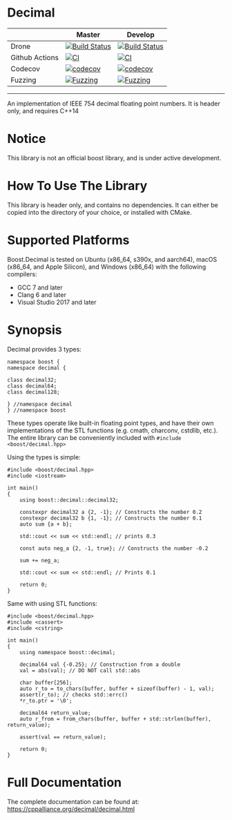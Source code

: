 # Decimal
|                  | Master                                                                                                                                                            |   Develop   |
|------------------|-------------------------------------------------------------------------------------------------------------------------------------------------------------------|-------------|
| Drone            | [![Build Status](https://drone.cpp.al/api/badges/cppalliance/decimal/status.svg?ref=refs/heads/master)](https://drone.cpp.al/cppalliance/decimal)                 | [![Build Status](https://drone.cpp.al/api/badges/cppalliance/decimal/status.svg?ref=refs/heads/develop)](https://drone.cpp.al/cppalliance/decimal) |
| Github Actions | [![CI](https://github.com/cppalliance/decimal/actions/workflows/ci.yml/badge.svg?branch=master)](https://github.com/cppalliance/decimal/actions/workflows/ci.yml) | [![CI](https://github.com/cppalliance/decimal/actions/workflows/ci.yml/badge.svg?branch=develop)](https://github.com/cppalliance/decimal/actions/workflows/ci.yml)
| Codecov | [![codecov](https://codecov.io/gh/cppalliance/decimal/branch/master/graph/badge.svg?token=drvY8nnV5S)](https://codecov.io/gh/cppalliance/decimal)                 | [![codecov](https://codecov.io/gh/cppalliance/decimal/graph/badge.svg?token=drvY8nnV5S)](https://codecov.io/gh/cppalliance/decimal) |
| Fuzzing | [![Fuzzing](https://github.com/cppalliance/decimal/actions/workflows/fuzz.yml/badge.svg?branch=master)](https://github.com/cppalliance/decimal/actions/workflows/fuzz.yml) | [![Fuzzing](https://github.com/cppalliance/decimal/actions/workflows/fuzz.yml/badge.svg?branch=develop)](https://github.com/cppalliance/decimal/actions/workflows/fuzz.yml) |

---

An implementation of IEEE 754 decimal floating point numbers.
It is header only, and requires C++14

# Notice

This library is not an official boost library, and is under active development.

# How To Use The Library

This library is header only, and contains no dependencies.
It can either be copied into the directory of your choice, or installed with CMake.

# Supported Platforms

Boost.Decimal is tested on Ubuntu (x86_64, s390x, and aarch64), macOS (x86_64, and Apple Silicon), and Windows (x86_64) with the following compilers:

* GCC 7 and later
* Clang 6 and later
* Visual Studio 2017 and later

# Synopsis

Decimal provides 3 types: 

````
namespace boost {
namespace decimal {

class decimal32;
class decimal64;
class decimal128;

} //namespace decimal
} //namespace boost
````

These types operate like built-in floating point types, and have their own implementations of the STL functions (e.g. cmath, charconv, cstdlib, etc.).
The entire library can be conveniently included with `#include <boost/decimal.hpp>`

Using the types is simple:

````
#include <boost/decimal.hpp>
#include <iostream>

int main()
{
    using boost::decimal::decimal32;
    
    constexpr decimal32 a {2, -1}; // Constructs the number 0.2
    constexpr decimal32 b {1, -1}; // Constructs the number 0.1
    auto sum {a + b};

    std::cout << sum << std::endl; // prints 0.3

    const auto neg_a {2, -1, true}; // Constructs the number -0.2

    sum += neg_a;

    std::cout << sum << std::endl; // Prints 0.1

    return 0;
}
````

Same with using STL functions:

````
#include <boost/decimal.hpp>
#include <cassert>
#include <cstring>

int main()
{
    using namespace boost::decimal;

    decimal64 val {-0.25}; // Construction from a double
    val = abs(val); // DO NOT call std::abs

    char buffer[256];
    auto r_to = to_chars(buffer, buffer + sizeof(buffer) - 1, val);
    assert(r_to); // checks std::errc()
    *r_to.ptr = '\0';

    decimal64 return_value;
    auto r_from = from_chars(buffer, buffer + std::strlen(buffer), return_value);

    assert(val == return_value);

    return 0;
}
````

# Full Documentation

The complete documentation can be found at: https://cppalliance.org/decimal/decimal.html

